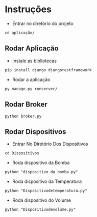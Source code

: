 # Instruções

- Entrar no diretório do projeto
```console
cd aplicação/
```
## Rodar Aplicação
- Instale as bibliotecas
```console
pip install django djangorestframework
```
- Rodar a aplicação
```console
py manage.py runserver/
```

## Rodar Broker
```console
python broker.py 
```

## Rodar Dispositivos
- Entrar No Diretório Dos Dispositivos
```console
cd Dispositivos
```
- Roda dispositivo da Bomba
```console
python "dispositivo da bomba.py"
```
- Roda dispositivo da Temperatura
```console
python "Dispositivodetemperatura.py"
```
- Roda dispositivo do Volume
```console
python "Dispositivodevolume.py"
```
